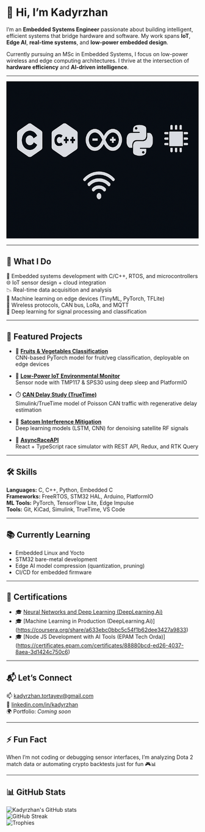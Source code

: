 # 👋 Hi, I’m Kadyrzhan

I’m an **Embedded Systems Engineer** passionate about building intelligent, efficient systems that bridge hardware and software. My work spans **IoT**, **Edge AI**, **real-time systems**, and **low-power embedded design**.

Currently pursuing an MSc in Embedded Systems, I focus on low-power wireless and edge computing architectures. I thrive at the intersection of **hardware efficiency** and **AI-driven intelligence**.

---

![Skills Banner](./assets/banner.png)

---

## 💼 What I Do

🔧 Embedded systems development with C/C++, RTOS, and microcontrollers  
🌐 IoT sensor design + cloud integration  
📉 Real-time data acquisition and analysis  
🤖 Machine learning on edge devices (TinyML, PyTorch, TFLite)  
📡 Wireless protocols, CAN bus, LoRa, and MQTT  
🧠 Deep learning for signal processing and classification  

---

## 📁 Featured Projects

- 🥦 [**Fruits & Vegetables Classification**](https://github.com/Kalifornia-ai/FruitsAndVegetablesClassification)  
  CNN-based PyTorch model for fruit/veg classification, deployable on edge devices

- 🔋 [**Low-Power IoT Environmental Monitor**](https://github.com/Kalifornia-ai/Low-Power-IoT-Environmental-Monitor)  
  Sensor node with TMP117 & SPS30 using deep sleep and PlatformIO

- ⏱️ [**CAN Delay Study (TrueTime)**](https://github.com/Kalifornia-ai/CAN-Delay-Study)  
  Simulink/TrueTime model of Poisson CAN traffic with regenerative delay estimation

- 📡 [**Satcom Interference Mitigation**](https://github.com/Kalifornia-ai/Satcom-interference-mitigation)  
  Deep learning models (LSTM, CNN) for denoising satellite RF signals

- 🏁 [**AsyncRaceAPI**](https://github.com/Kalifornia-ai/AsyncRaceAPI)  
  React + TypeScript race simulator with REST API, Redux, and RTK Query

---

## 🛠 Skills

**Languages:** C, C++, Python, Embedded C  
**Frameworks:** FreeRTOS, STM32 HAL, Arduino, PlatformIO  
**ML Tools:** PyTorch, TensorFlow Lite, Edge Impulse  
**Tools:** Git, KiCad, Simulink, TrueTime, VS Code

---

## 📚 Currently Learning

- Embedded Linux and Yocto  
- STM32 bare-metal development  
- Edge AI model compression (quantization, pruning)  
- CI/CD for embedded firmware

---

## 🏅 Certifications

- 🎓 [Neural Networks and Deep Learning (DeepLearning.Ai)](https://coursera.org/share/fab9c0b0fc6b6839c4319c13a6aa9269)
- 🎓 [Machine Learning in Production (DeepLearning.Ai)] (https://coursera.org/share/a633ebc0bbc5c54f1b62dee3427a9833)
- 🎓 [Node JS Development with AI Tools (EPAM Tech Orda)] (https://certificates.epam.com/certificates/88880bcd-ed26-4037-8aea-3d1424c750c6)

---

## 📬 Let’s Connect

📫 [kadyrzhan.tortayev@gmail.com](mailto:kadyrzhan.tortayev@gmail.com)  
🔗 [linkedin.com/in/kadyrzhan](https://linkedin.com/in/kadyrzhan)  
🌍 Portfolio: *Coming soon*

---

## ⚡ Fun Fact

When I’m not coding or debugging sensor interfaces, I’m analyzing Dota 2 match data or automating crypto backtests just for fun 🎮📊

---

## 📊 GitHub Stats

![Kadyrzhan's GitHub stats](https://github-readme-stats.vercel.app/api?username=Kalifornia-ai&show_icons=true&theme=radical)  
![GitHub Streak](https://streak-stats.demolab.com?user=Kalifornia-ai&theme=radical)  
![Trophies](https://github-profile-trophy.vercel.app/?username=Kalifornia-ai&theme=onedark)
